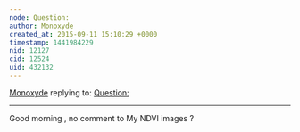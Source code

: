 ```yaml
---
node: Question: 
author: Monoxyde
created_at: 2015-09-11 15:10:29 +0000
timestamp: 1441984229
nid: 12127
cid: 12524
uid: 432132
---
```




[Monoxyde](../profile/Monoxyde) replying to: [Question: ](../notes/monoxyde/08-09-2015/question)

----
Good morning , no comment to My NDVI images ?